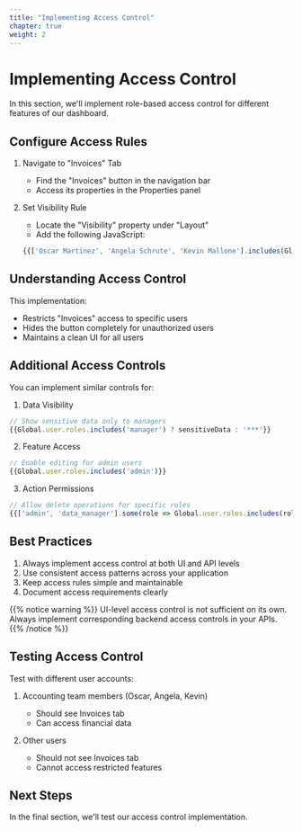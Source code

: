 ```yaml
---
title: "Implementing Access Control"
chapter: true
weight: 2
---
```


# Implementing Access Control

In this section, we'll implement role-based access control for different features of our dashboard.

## Configure Access Rules

1. Navigate to "Invoices" Tab
   - Find the "Invoices" button in the navigation bar
   - Access its properties in the Properties panel

2. Set Visibility Rule
   - Locate the "Visibility" property under "Layout"
   - Add the following JavaScript:
   ```javascript
   {{['Oscar Martinez', 'Angela Schrute', 'Kevin Mallone'].includes(Global.user.name) ? true : false}}
   ```

## Understanding Access Control

This implementation:
- Restricts "Invoices" access to specific users
- Hides the button completely for unauthorized users
- Maintains a clean UI for all users

## Additional Access Controls

You can implement similar controls for:

1. Data Visibility
```javascript
// Show sensitive data only to managers
{{Global.user.roles.includes('manager') ? sensitiveData : '***'}}
```

2. Feature Access
```javascript
// Enable editing for admin users
{{Global.user.roles.includes('admin')}}
```

3. Action Permissions
```javascript
// Allow delete operations for specific roles
{{['admin', 'data_manager'].some(role => Global.user.roles.includes(role))}}
```

## Best Practices

1. Always implement access control at both UI and API levels
2. Use consistent access patterns across your application
3. Keep access rules simple and maintainable
4. Document access requirements clearly

{{% notice warning %}}
UI-level access control is not sufficient on its own. Always implement corresponding backend access controls in your APIs.
{{% /notice %}}

## Testing Access Control

Test with different user accounts:
1. Accounting team members (Oscar, Angela, Kevin)
   - Should see Invoices tab
   - Can access financial data

2. Other users
   - Should not see Invoices tab
   - Cannot access restricted features

## Next Steps
In the final section, we'll test our access control implementation.
